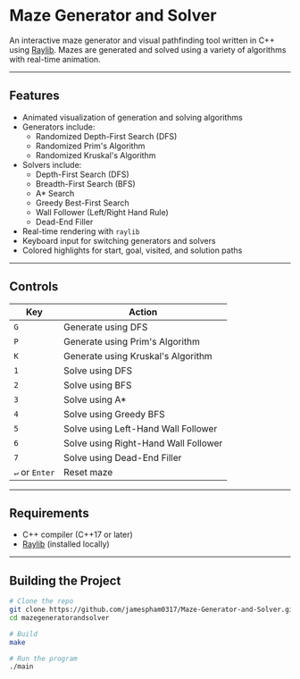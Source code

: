 # Maze Generator and Solver 

An interactive maze generator and visual pathfinding tool written in C++ using [Raylib](https://www.raylib.com/). Mazes are generated and solved using a variety of algorithms with real-time animation.

---

## Features

- Animated visualization of generation and solving algorithms
- Generators include:
  - Randomized Depth-First Search (DFS)
  - Randomized Prim's Algorithm
  - Randomized Kruskal's Algorithm
- Solvers include:
  - Depth-First Search (DFS)
  - Breadth-First Search (BFS)
  - A* Search
  - Greedy Best-First Search
  - Wall Follower (Left/Right Hand Rule)
  - Dead-End Filler
- Real-time rendering with `raylib`
- Keyboard input for switching generators and solvers
- Colored highlights for start, goal, visited, and solution paths

---

## Controls

| Key           | Action                              |
|---------------|-------------------------------------|
| `G`           | Generate using DFS                  |
| `P`           | Generate using Prim's Algorithm     |
| `K`           | Generate using Kruskal's Algorithm  |
| `1`           | Solve using DFS                     |
| `2`           | Solve using BFS                     |
| `3`           | Solve using A*                      |
| `4`           | Solve using Greedy BFS              |
| `5`           | Solve using Left-Hand Wall Follower |
| `6`           | Solve using Right-Hand Wall Follower|
| `7`           | Solve using Dead-End Filler         |
| `↵` or `Enter`| Reset maze                          |

---

## Requirements

- C++ compiler (C++17 or later)
- [Raylib](https://www.raylib.com/) (installed locally)

---

## Building the Project

```bash
# Clone the repo
git clone https://github.com/jamespham0317/Maze-Generator-and-Solver.git
cd mazegeneratorandsolver

# Build
make

# Run the program
./main
